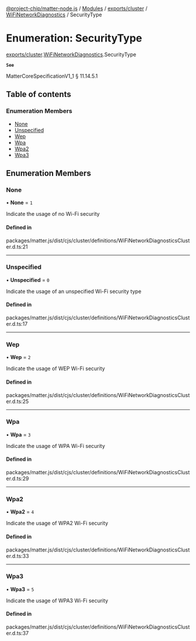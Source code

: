 [@project-chip/matter-node.js](../README.md) / [Modules](../modules.md) / [exports/cluster](../modules/exports_cluster.md) / [WiFiNetworkDiagnostics](../modules/exports_cluster.WiFiNetworkDiagnostics.md) / SecurityType

# Enumeration: SecurityType

[exports/cluster](../modules/exports_cluster.md).[WiFiNetworkDiagnostics](../modules/exports_cluster.WiFiNetworkDiagnostics.md).SecurityType

**`See`**

MatterCoreSpecificationV1_1 § 11.14.5.1

## Table of contents

### Enumeration Members

- [None](exports_cluster.WiFiNetworkDiagnostics.SecurityType.md#none)
- [Unspecified](exports_cluster.WiFiNetworkDiagnostics.SecurityType.md#unspecified)
- [Wep](exports_cluster.WiFiNetworkDiagnostics.SecurityType.md#wep)
- [Wpa](exports_cluster.WiFiNetworkDiagnostics.SecurityType.md#wpa)
- [Wpa2](exports_cluster.WiFiNetworkDiagnostics.SecurityType.md#wpa2)
- [Wpa3](exports_cluster.WiFiNetworkDiagnostics.SecurityType.md#wpa3)

## Enumeration Members

### None

• **None** = ``1``

Indicate the usage of no Wi-Fi security

#### Defined in

packages/matter.js/dist/cjs/cluster/definitions/WiFiNetworkDiagnosticsCluster.d.ts:21

___

### Unspecified

• **Unspecified** = ``0``

Indicate the usage of an unspecified Wi-Fi security type

#### Defined in

packages/matter.js/dist/cjs/cluster/definitions/WiFiNetworkDiagnosticsCluster.d.ts:17

___

### Wep

• **Wep** = ``2``

Indicate the usage of WEP Wi-Fi security

#### Defined in

packages/matter.js/dist/cjs/cluster/definitions/WiFiNetworkDiagnosticsCluster.d.ts:25

___

### Wpa

• **Wpa** = ``3``

Indicate the usage of WPA Wi-Fi security

#### Defined in

packages/matter.js/dist/cjs/cluster/definitions/WiFiNetworkDiagnosticsCluster.d.ts:29

___

### Wpa2

• **Wpa2** = ``4``

Indicate the usage of WPA2 Wi-Fi security

#### Defined in

packages/matter.js/dist/cjs/cluster/definitions/WiFiNetworkDiagnosticsCluster.d.ts:33

___

### Wpa3

• **Wpa3** = ``5``

Indicate the usage of WPA3 Wi-Fi security

#### Defined in

packages/matter.js/dist/cjs/cluster/definitions/WiFiNetworkDiagnosticsCluster.d.ts:37
